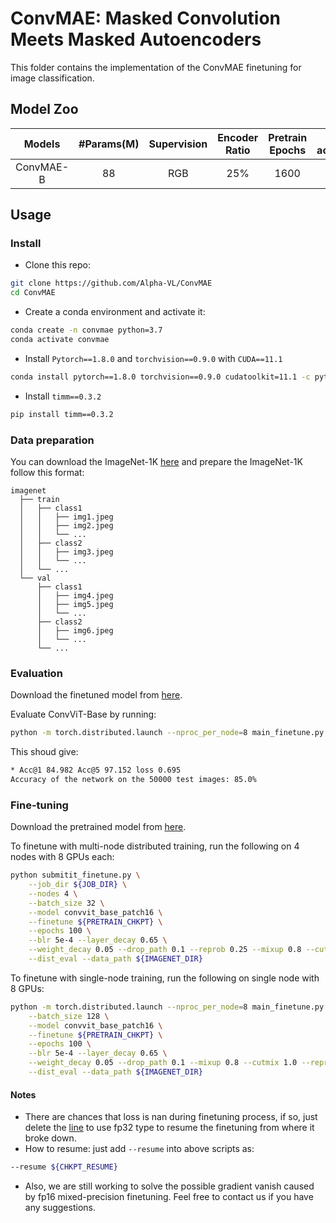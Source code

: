 # ConvMAE: Masked Convolution Meets Masked Autoencoders

This folder contains the implementation of the ConvMAE finetuning for image classification.

## Model Zoo

| Models | #Params(M) | Supervision | Encoder Ratio | Pretrain Epochs | FT acc@1(%) | FT logs/weights |
| :---: | :---: | :---: | :---: | :---: | :---: | :---: |
| ConvMAE-B | 88 | RGB | 25% | 1600 | 85.0 | [log](https://drive.google.com/file/d/1nzAOD5UR3b9QqwD2vMMz0Bx3170sypuy/view?usp=sharing)/[weight](https://drive.google.com/file/d/19F6vQUlITpzNLvXLKi5NRxRLOmKRxqFi/view?usp=sharing) |

## Usage

### Install
- Clone this repo:

```bash
git clone https://github.com/Alpha-VL/ConvMAE
cd ConvMAE
```

- Create a conda environment and activate it:
```bash
conda create -n convmae python=3.7
conda activate convmae
```

- Install `Pytorch==1.8.0` and `torchvision==0.9.0` with `CUDA==11.1`

```bash
conda install pytorch==1.8.0 torchvision==0.9.0 cudatoolkit=11.1 -c pytorch -c conda-forge
```

- Install `timm==0.3.2`

```bash
pip install timm==0.3.2
```

### Data preparation

You can download the ImageNet-1K [here](https://image-net.org) and prepare the ImageNet-1K follow this format:

```tree data
imagenet
  ├── train
  │   ├── class1
  │   │   ├── img1.jpeg
  │   │   ├── img2.jpeg
  │   │   └── ...
  │   ├── class2
  │   │   ├── img3.jpeg
  │   │   └── ...
  │   └── ...
  └── val
      ├── class1
      │   ├── img4.jpeg
      │   ├── img5.jpeg
      │   └── ...
      ├── class2
      │   ├── img6.jpeg
      │   └── ...
      └── ...
```
### Evaluation

Download the finetuned model from [here](https://drive.google.com/file/d/19F6vQUlITpzNLvXLKi5NRxRLOmKRxqFi/view?usp=sharing).

Evaluate ConvViT-Base by running:

```bash
python -m torch.distributed.launch --nproc_per_node=8 main_finetune.py --batch_size 128 --model convvit_base_patch16 --resume ${FINETUNE_CHKPT} --dist_eval --data_path ${IMAGENET_DIR} --eval
``` 

This shoud give:

```bash
* Acc@1 84.982 Acc@5 97.152 loss 0.695
Accuracy of the network on the 50000 test images: 85.0%
```

### Fine-tuning
Download the pretrained model from [here](https://drive.google.com/file/d/1AEPivXw0A0b_m5EwEi6fg2pOAoDr8C31/view?usp=sharing).

To finetune with multi-node distributed training, run the following on 4 nodes with 8 GPUs each:
```bash
python submitit_finetune.py \
    --job_dir ${JOB_DIR} \
    --nodes 4 \
    --batch_size 32 \
    --model convvit_base_patch16 \
    --finetune ${PRETRAIN_CHKPT} \
    --epochs 100 \
    --blr 5e-4 --layer_decay 0.65 \
    --weight_decay 0.05 --drop_path 0.1 --reprob 0.25 --mixup 0.8 --cutmix 1.0 \
    --dist_eval --data_path ${IMAGENET_DIR}
```

To finetune with single-node training, run the following on single node with 8 GPUs:
```bash
python -m torch.distributed.launch --nproc_per_node=8 main_finetune.py \
    --batch_size 128 \
    --model convvit_base_patch16 \
    --finetune ${PRETRAIN_CHKPT} \
    --epochs 100 \
    --blr 5e-4 --layer_decay 0.65 \
    --weight_decay 0.05 --drop_path 0.1 --mixup 0.8 --cutmix 1.0 --reprob 0.25 \
    --dist_eval --data_path ${IMAGENET_DIR}
```
#### Notes
- There are chances that loss is nan during finetuning process, if so, just delete the [line](https://github.com/Alpha-VL/ConvMAE/blob/53d56ad2388665bf86e0e029aa3f424e709a6652/engine_finetune.py#L55) to use fp32 type to resume the finetuning from where it broke down.
- How to resume: just add `--resume` into above scripts as:
```bash
--resume ${CHKPT_RESUME}
```
- Also, we are still working to solve the possible gradient vanish caused by fp16 mixed-precision finetuning. Feel free to contact us if you have any suggestions.


